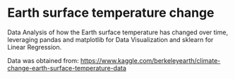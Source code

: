 # Earth surface temperature change
Data Analysis of how the Earth surface temperature has changed over time, leveraging pandas and matplotlib for Data Visualization and sklearn for Linear Regression.

Data was obtained from: https://www.kaggle.com/berkeleyearth/climate-change-earth-surface-temperature-data

